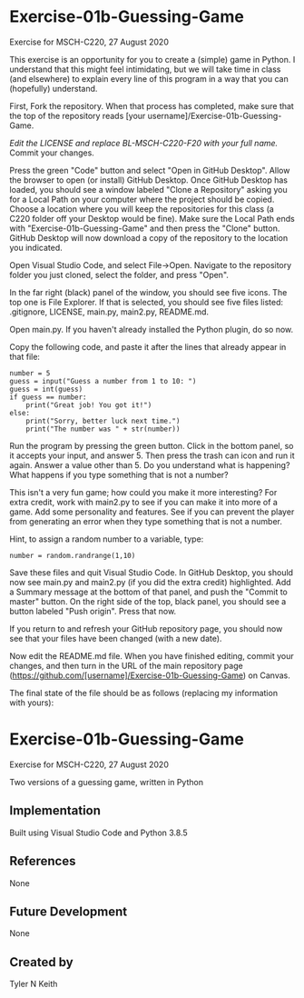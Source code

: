 # Exercise-01b-Guessing-Game
Exercise for MSCH-C220, 27 August 2020

This exercise is an opportunity for you to create a (simple) game in Python. I understand that this might feel intimidating, but we will take time in class (and elsewhere) to explain every line of this program in a way that you can (hopefully) understand.

First, Fork the repository. When that process has completed, make sure that the top of the repository reads [your username]/Exercise-01b-Guessing-Game. 

*Edit the LICENSE and replace BL-MSCH-C220-F20 with your full name.* Commit your changes.

Press the green "Code" button and select "Open in GitHub Desktop". Allow the browser to open (or install) GitHub Desktop. Once GitHub Desktop has loaded, you should see a window labeled "Clone a Repository" asking you for a Local Path on your computer where the project should be copied. Choose a location where you will keep the repositories for this class (a C220 folder off your Desktop would be fine). Make sure the Local Path ends with "Exercise-01b-Guessing-Game" and then press the "Clone" button. GitHub Desktop will now download a copy of the repository to the location you indicated.

Open Visual Studio Code, and select File->Open. Navigate to the repository folder you just cloned, select the folder, and press "Open".

In the far right (black) panel of the window, you should see five icons. The top one is File Explorer. If that is selected, you should see five files listed: .gitignore, LICENSE, main.py, main2.py, README.md.

Open main.py. If you haven't already installed the Python plugin, do so now.

Copy the following code, and paste it after the lines that already appear in that file:
```
number = 5
guess = input("Guess a number from 1 to 10: ")
guess = int(guess)
if guess == number:
    print("Great job! You got it!")
else:
    print("Sorry, better luck next time.")
    print("The number was " + str(number))
```

Run the program by pressing the green button. Click in the bottom panel, so it accepts your input, and answer 5. Then press the trash can icon and run it again. Answer a value other than 5. Do you understand what is happening? What happens if you type something that is not a number?

This isn't a very fun game; how could you make it more interesting? For extra credit, work with main2.py to see if you can make it into more of a game. Add some personality and features. See if you can prevent the player from generating an error when they type something that is not a number.

Hint, to assign a random number to a variable, type:
```
number = random.randrange(1,10)
```

Save these files and quit Visual Studio Code. In GitHub Desktop, you should now see main.py and main2.py (if you did the extra credit) highlighted. Add a Summary message at the bottom of that panel, and push the "Commit to master" button. On the right side of the top, black panel, you should see a button labeled "Push origin". Press that now.

If you return to and refresh your GitHub repository page, you should now see that your files have been changed (with a new date).

Now edit the README.md file. When you have finished editing, commit your changes, and then turn in the URL of the main repository page (https://github.com/[username]/Exercise-01b-Guessing-Game) on Canvas.

The final state of the file should be as follows (replacing my information with yours):

# Exercise-01b-Guessing-Game
Exercise for MSCH-C220, 27 August 2020

Two versions of a guessing game, written in Python

## Implementation
Built using Visual Studio Code and Python 3.8.5

## References
None

## Future Development
None

## Created by 
Tyler N Keith

